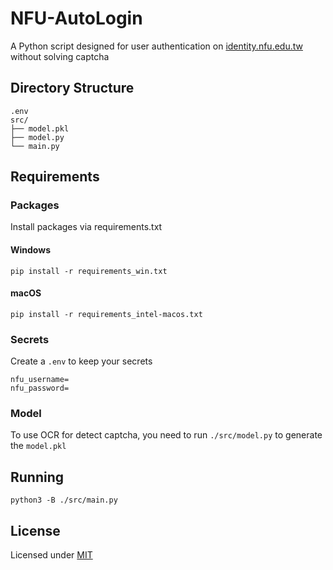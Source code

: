 # NFU-AutoLogin

A Python script designed for user authentication on [identity.nfu.edu.tw](https://ulearn.nfu.edu.tw/) without solving captcha

## Directory Structure

```plain
.env
src/
├── model.pkl
├── model.py
└── main.py
```

## Requirements

### Packages

Install packages via requirements.txt

#### Windows

```shell
pip install -r requirements_win.txt
```

#### macOS

```shell
pip install -r requirements_intel-macos.txt
```

### Secrets

Create a `.env` to keep your secrets

```.env
nfu_username=
nfu_password=
```

### Model

To use OCR for detect captcha, you need to run `./src/model.py` to generate the `model.pkl`

## Running

```shell
python3 -B ./src/main.py
```

## License

Licensed under [MIT](LICENSE)

